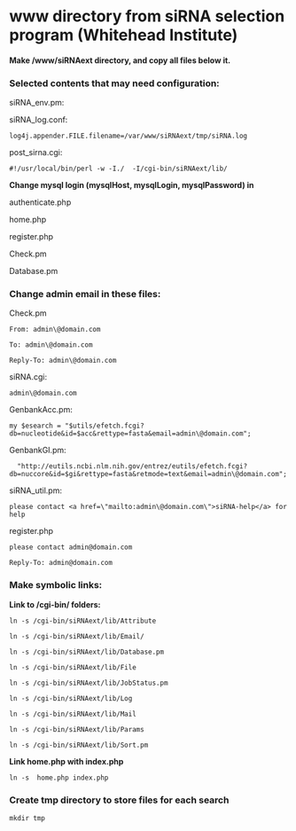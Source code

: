 # www directory from siRNA selection program (Whitehead Institute)

#### Make /www/siRNAext directory, and copy all files below it.

### Selected contents that may need configuration:

siRNA_env.pm:

siRNA_log.conf:

	log4j.appender.FILE.filename=/var/www/siRNAext/tmp/siRNA.log

post_sirna.cgi:

	#!/usr/local/bin/perl -w -I./  -I/cgi-bin/siRNAext/lib/

   
**Change mysql login (mysqlHost, mysqlLogin, mysqlPassword) in**

  authenticate.php
  
  home.php
  
  register.php
  
  Check.pm
  
  Database.pm
  
  
### Change admin email in these files: ###
 
Check.pm

	From: admin\@domain.com
	
	To: admin\@domain.com
	
	Reply-To: admin\@domain.com
	

siRNA.cgi: 

	admin\@domain.com
	
GenbankAcc.pm:

    my $esearch = "$utils/efetch.fcgi?db=nucleotide&id=$acc&rettype=fasta&email=admin\@domain.com";
    
GenbankGI.pm:

      "http://eutils.ncbi.nlm.nih.gov/entrez/eutils/efetch.fcgi?db=nuccore&id=$gi&rettype=fasta&retmode=text&email=admin\@domain.com";
      
siRNA_util.pm:

	please contact <a href=\"mailto:admin\@domain.com\">siRNA-help</a> for help

register.php

	please contact admin@domain.com

	Reply-To: admin@domain.com


### Make symbolic links:


**Link to /cgi-bin/ folders:**

    ln -s /cgi-bin/siRNAext/lib/Attribute

    ln -s /cgi-bin/siRNAext/lib/Email/

    ln -s /cgi-bin/siRNAext/lib/Database.pm

    ln -s /cgi-bin/siRNAext/lib/File

    ln -s /cgi-bin/siRNAext/lib/JobStatus.pm

    ln -s /cgi-bin/siRNAext/lib/Log

    ln -s /cgi-bin/siRNAext/lib/Mail

    ln -s /cgi-bin/siRNAext/lib/Params

    ln -s /cgi-bin/siRNAext/lib/Sort.pm

**Link home.php with index.php**

    ln -s  home.php index.php


### Create tmp directory to store files for each search

    mkdir tmp

